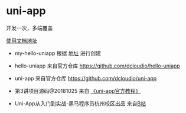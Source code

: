 # uni-app
开发一次，多端覆盖

[使用文档地址](https://uniapp.dcloud.io/quickstart)

* my-hello-uniapp 根据 [地址](https://uniapp.dcloud.io/quickstart) 进行创建

* hello-uniapp 来自官方仓库 https://github.com/dcloudio/hello-uniapp

* uni-app 来自官方仓库 https://github.com/dcloudio/uni-app

* 第3讲项目源码@20181025 来自 [《uni-app官方教程》](https://uniapp.dcloud.io/resource?id=%e5%a6%82%e6%9e%9c%e4%bd%a0%e7%86%9f%e6%82%89h5%ef%bc%8c%e4%bd%86%e4%b8%8d%e7%86%9f%e6%82%89vue%e5%92%8c%e5%b0%8f%e7%a8%8b%e5%ba%8f)

* Uni-App从入门到实战-黑马程序员杭州校区出品 来自[B站](https://www.bilibili.com/video/BV1BJ411W7pX?p=4&spm_id_from=pageDriver)
